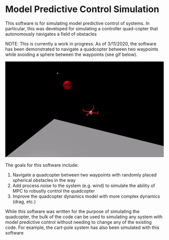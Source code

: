 # Model Predictive Control Simulation

This software is for simulating model predictive control of systems. In particular, this was developed for simulating a controller quad-copter that autonomously navigates a field of obstacles

NOTE: This is currently a work in progress. As of 3/11/2020, the software has been demonstrated to navigate a quadcopter between two waypoints while avoiding a sphere between the waypoints (see gif below).

![Alt Text](quadcopter/quadcopter-obstacle-1.gif)

The goals for this software include:

1. Navigate a quadcopter between two waypoints with randomly placed spherical obstacles in the way
2. Add process noise to the system (e.g. wind) to simulate the ability of MPC to robustly control the quadcopter
3. Improve the quadcopter dynamics model with more complex dynamics (drag, etc.)

While this software was written for the purpose of simulating the quadcopter, the bulk of the code can be used to simulating any system with model predictive control without needing to change any of the existing code. For example, the cart-pole system has also been simulated with this software
